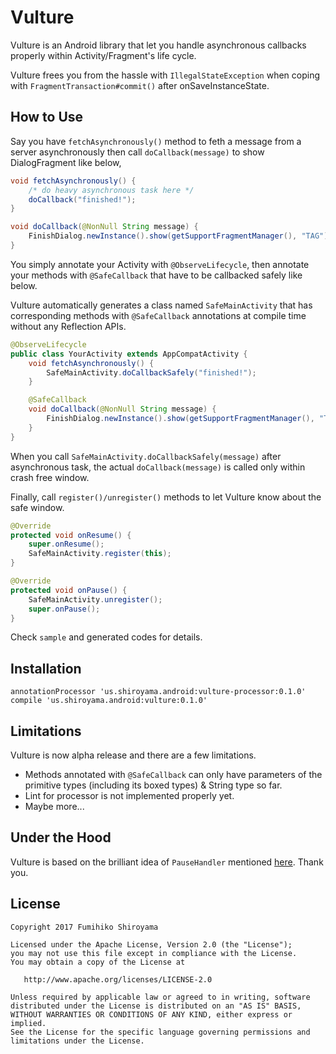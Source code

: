 # Vulture

Vulture is an Android library that let you handle asynchronous callbacks properly within Activity/Fragment's life cycle.

Vulture frees you from the hassle with `IllegalStateException` when coping with `FragmentTransaction#commit()` after onSaveInstanceState.

## How to Use

Say you have `fetchAsynchronously()` method to feth a message from a server asynchronously then call `doCallback(message)` to show DialogFragment like below,

```java
void fetchAsynchronously() {
    /* do heavy asynchronous task here */
    doCallback("finished!");
}

void doCallback(@NonNull String message) {
    FinishDialog.newInstance().show(getSupportFragmentManager(), "TAG");
}
```

You simply annotate your Activity with `@ObserveLifecycle`, then annotate your methods with `@SafeCallback` that have to be callbacked safely like below.

Vulture automatically generates a class named `SafeMainActivity` that has corresponding methods with `@SafeCallback` annotations at compile time without any Reflection APIs.

```java
@ObserveLifecycle
public class YourActivity extends AppCompatActivity {
    void fetchAsynchronously() {
        SafeMainActivity.doCallbackSafely("finished!");
    }

    @SafeCallback
    void doCallback(@NonNull String message) {
        FinishDialog.newInstance().show(getSupportFragmentManager(), "TAG");
    }
}
```

When you call `SafeMainActivity.doCallbackSafely(message)` after asynchronous task, the actual `doCallback(message)` is called only within crash free window.

Finally, call `register()/unregister()` methods to let Vulture know about the safe window.

```java
@Override
protected void onResume() {
    super.onResume();
    SafeMainActivity.register(this);
}

@Override
protected void onPause() {
    SafeMainActivity.unregister();
    super.onPause();
}
```

Check `sample` and generated codes for details.

## Installation

```
annotationProcessor 'us.shiroyama.android:vulture-processor:0.1.0'
compile 'us.shiroyama.android:vulture:0.1.0'
```

## Limitations

Vulture is now alpha release and there are a few limitations.

 * Methods annotated with `@SafeCallback` can only have parameters of the primitive types (including its boxed types)  & String type so far.
 * Lint for processor is not implemented properly yet.
 * Maybe more...

## Under the Hood

Vulture is based on the brilliant idea of `PauseHandler` mentioned [here]("http://stackoverflow.com/questions/8040280/how-to-handle-handler-messages-when-activity-fragment-is-paused"). Thank you.

## License

```
Copyright 2017 Fumihiko Shiroyama

Licensed under the Apache License, Version 2.0 (the "License");
you may not use this file except in compliance with the License.
You may obtain a copy of the License at

   http://www.apache.org/licenses/LICENSE-2.0

Unless required by applicable law or agreed to in writing, software
distributed under the License is distributed on an "AS IS" BASIS,
WITHOUT WARRANTIES OR CONDITIONS OF ANY KIND, either express or implied.
See the License for the specific language governing permissions and
limitations under the License.
```
